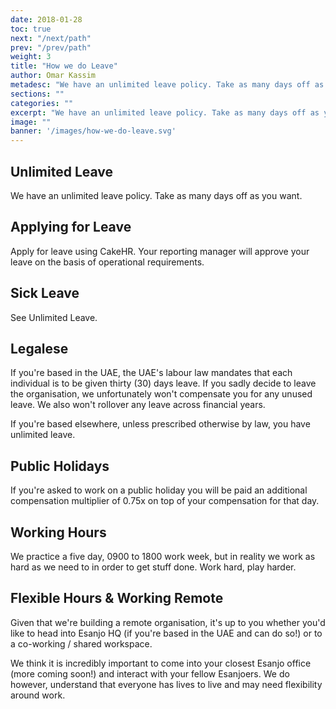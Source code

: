 ```yaml
---
date: 2018-01-28
toc: true
next: "/next/path"
prev: "/prev/path"
weight: 3
title: "How we do Leave"
author: Omar Kassim
metadesc: "We have an unlimited leave policy. Take as many days off as you want."
sections: ""
categories: ""
excerpt: "We have an unlimited leave policy. Take as many days off as you want."
image: ""
banner: '/images/how-we-do-leave.svg'
---
```


## Unlimited Leave
We have an unlimited leave policy. Take as many days off as you want.

## Applying for Leave
Apply for leave using CakeHR. Your reporting manager will approve your leave on the basis of operational requirements.

## Sick Leave
See Unlimited Leave.

## Legalese
If you're based in the UAE, the UAE's labour law mandates that each individual is to be given thirty (30) days leave. If you sadly decide to leave the organisation, we unfortunately won't compensate you for any unused leave. We also won't rollover any leave across financial years.

If you're based elsewhere, unless prescribed otherwise by law, you have unlimited leave.

## Public Holidays
If you're asked to work on a public holiday you will be paid an additional compensation multiplier of 0.75x on top of your compensation for that day.

## Working Hours
We practice a five day, 0900 to 1800 work week, but in reality we work as hard as we need to in order to get stuff done. Work hard, play harder.

## Flexible Hours & Working Remote
Given that we're building a remote organisation, it's up to you whether you'd like to head into Esanjo HQ (if you're based in the UAE and can do so!) or to a co-working / shared workspace.


We think it is incredibly important to come into your closest Esanjo office (more coming soon!) and interact with your fellow Esanjoers. We do however, understand that everyone has lives to live and may need flexibility around work.
